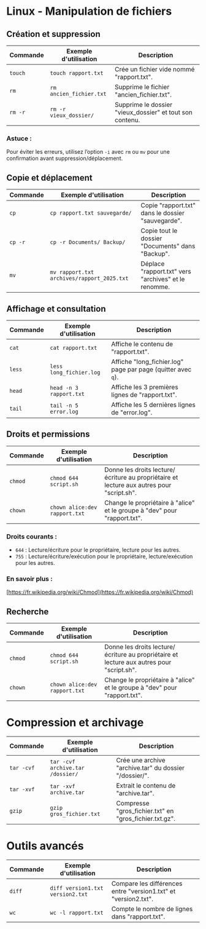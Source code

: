 # Linux - Manipulation de fichiers

## Création et suppression

| Commande | Exemple d'utilisation | Description |
| ----- | ----- | ----- |
| `touch` | `touch rapport.txt` | Crée un fichier vide nommé "rapport.txt". |
| `rm` | `rm ancien_fichier.txt` | Supprime le fichier "ancien_fichier.txt". |
| `rm -r` | `rm -r vieux_dossier/` | Supprime le dossier "vieux_dossier" et tout son contenu. |

### Astuce :

Pour éviter les erreurs, utilisez l’option `-i` avec `rm` ou `mv` pour une confirmation avant suppression/déplacement.

## Copie et déplacement

| Commande | Exemple d'utilisation | Description |
| ----- | ----- | ----- |
| `cp` | `cp rapport.txt sauvegarde/` | Copie "rapport.txt" dans le dossier "sauvegarde". |
| `cp -r` | `cp -r Documents/ Backup/` | Copie tout le dossier "Documents" dans "Backup". |
| `mv` | `mv rapport.txt archives/rapport_2025.txt` | Déplace "rapport.txt" vers "archives" et le renomme. |

## 

## Affichage et consultation

| Commande | Exemple d'utilisation | Description |
| ----- | ----- | ----- |
| `cat` | `cat rapport.txt` | Affiche le contenu de "rapport.txt". |
| `less` | `less long_fichier.log` | Affiche "long_fichier.log" page par page (quitter avec `q`). |
| `head` | `head -n 3 rapport.txt` | Affiche les 3 premières lignes de "rapport.txt". |
| `tail` | `tail -n 5 error.log` | Affiche les 5 dernières lignes de "error.log". |

## Droits et permissions

| Commande | Exemple d'utilisation | Description |
| ----- | ----- | ----- |
| `chmod` | `chmod 644 script.sh` | Donne les droits lecture/écriture au propriétaire et lecture aux autres pour "script.sh". |
| `chown` | `chown alice:dev rapport.txt` | Change le propriétaire à "alice" et le groupe à "dev" pour "rapport.txt". |

### Droits courants :

* `644` : Lecture/écriture pour le propriétaire, lecture pour les autres.  
* `755` : Lecture/écriture/exécution pour le propriétaire, lecture/exécution pour les autres.

### En savoir plus : 

[https://fr.wikipedia.org/wiki/Chmod](https://fr.wikipedia.org/wiki/Chmod)

## Recherche

| Commande | Exemple d'utilisation | Description |
| ----- | ----- | ----- |
| `chmod` | `chmod 644 script.sh` | Donne les droits lecture/écriture au propriétaire et lecture aux autres pour "script.sh". |
| `chown` | `chown alice:dev rapport.txt` | Change le propriétaire à "alice" et le groupe à "dev" pour "rapport.txt". |

# Compression et archivage

| Commande | Exemple d'utilisation | Description |
| ----- | ----- | ----- |
| `tar -cvf` | `tar -cvf archive.tar /dossier/` | Crée une archive "archive.tar" du dossier "/dossier/". |
| `tar -xvf` | `tar -xvf archive.tar` | Extrait le contenu de "archive.tar". |
| `gzip` | `gzip gros_fichier.txt` | Compresse "gros_fichier.txt" en "gros_fichier.txt.gz". |

# Outils avancés

| Commande | Exemple d'utilisation | Description |
| ----- | ----- | ----- |
| `diff` | `diff version1.txt version2.txt` | Compare les différences entre "version1.txt" et "version2.txt". |
| `wc` | `wc -l rapport.txt` | Compte le nombre de lignes dans "rapport.txt". |

